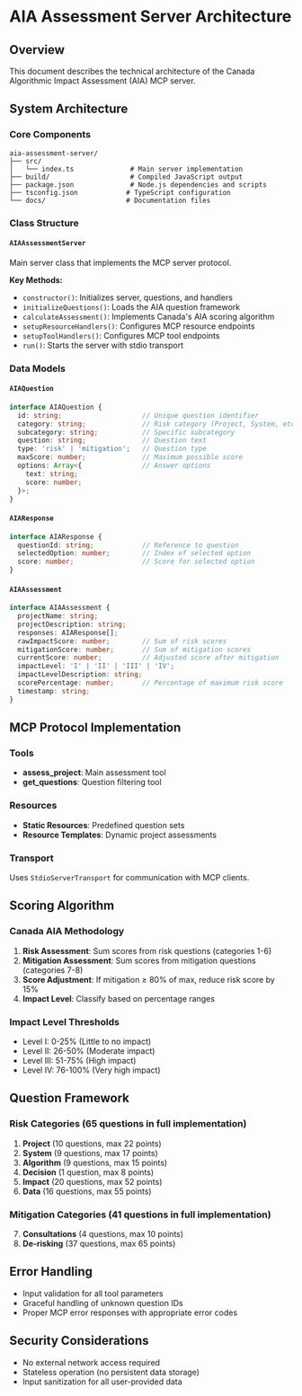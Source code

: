 # AIA Assessment Server Architecture

## Overview
This document describes the technical architecture of the Canada Algorithmic Impact Assessment (AIA) MCP server.

## System Architecture

### Core Components

```
aia-assessment-server/
├── src/
│   └── index.ts              # Main server implementation
├── build/                    # Compiled JavaScript output
├── package.json              # Node.js dependencies and scripts
├── tsconfig.json            # TypeScript configuration
└── docs/                    # Documentation files
```

### Class Structure

#### `AIAAssessmentServer`
Main server class that implements the MCP server protocol.

**Key Methods:**
- `constructor()`: Initializes server, questions, and handlers
- `initializeQuestions()`: Loads the AIA question framework
- `calculateAssessment()`: Implements Canada's AIA scoring algorithm
- `setupResourceHandlers()`: Configures MCP resource endpoints
- `setupToolHandlers()`: Configures MCP tool endpoints
- `run()`: Starts the server with stdio transport

### Data Models

#### `AIAQuestion`
```typescript
interface AIAQuestion {
  id: string;                    // Unique question identifier
  category: string;              // Risk category (Project, System, etc.)
  subcategory: string;           // Specific subcategory
  question: string;              // Question text
  type: 'risk' | 'mitigation';   // Question type
  maxScore: number;              // Maximum possible score
  options: Array<{               // Answer options
    text: string;
    score: number;
  }>;
}
```

#### `AIAResponse`
```typescript
interface AIAResponse {
  questionId: string;            // Reference to question
  selectedOption: number;        // Index of selected option
  score: number;                 // Score for selected option
}
```

#### `AIAAssessment`
```typescript
interface AIAAssessment {
  projectName: string;
  projectDescription: string;
  responses: AIAResponse[];
  rawImpactScore: number;        // Sum of risk scores
  mitigationScore: number;       // Sum of mitigation scores
  currentScore: number;          // Adjusted score after mitigation
  impactLevel: 'I' | 'II' | 'III' | 'IV';
  impactLevelDescription: string;
  scorePercentage: number;       // Percentage of maximum risk score
  timestamp: string;
}
```

## MCP Protocol Implementation

### Tools
- **assess_project**: Main assessment tool
- **get_questions**: Question filtering tool

### Resources
- **Static Resources**: Predefined question sets
- **Resource Templates**: Dynamic project assessments

### Transport
Uses `StdioServerTransport` for communication with MCP clients.

## Scoring Algorithm

### Canada AIA Methodology
1. **Risk Assessment**: Sum scores from risk questions (categories 1-6)
2. **Mitigation Assessment**: Sum scores from mitigation questions (categories 7-8)
3. **Score Adjustment**: If mitigation ≥ 80% of max, reduce risk score by 15%
4. **Impact Level**: Classify based on percentage ranges

### Impact Level Thresholds
- Level I: 0-25% (Little to no impact)
- Level II: 26-50% (Moderate impact)
- Level III: 51-75% (High impact)
- Level IV: 76-100% (Very high impact)

## Question Framework

### Risk Categories (65 questions in full implementation)
1. **Project** (10 questions, max 22 points)
2. **System** (9 questions, max 17 points)
3. **Algorithm** (9 questions, max 15 points)
4. **Decision** (1 question, max 8 points)
5. **Impact** (20 questions, max 52 points)
6. **Data** (16 questions, max 55 points)

### Mitigation Categories (41 questions in full implementation)
7. **Consultations** (4 questions, max 10 points)
8. **De-risking** (37 questions, max 65 points)

## Error Handling
- Input validation for all tool parameters
- Graceful handling of unknown question IDs
- Proper MCP error responses with appropriate error codes

## Security Considerations
- No external network access required
- Stateless operation (no persistent data storage)
- Input sanitization for all user-provided data
